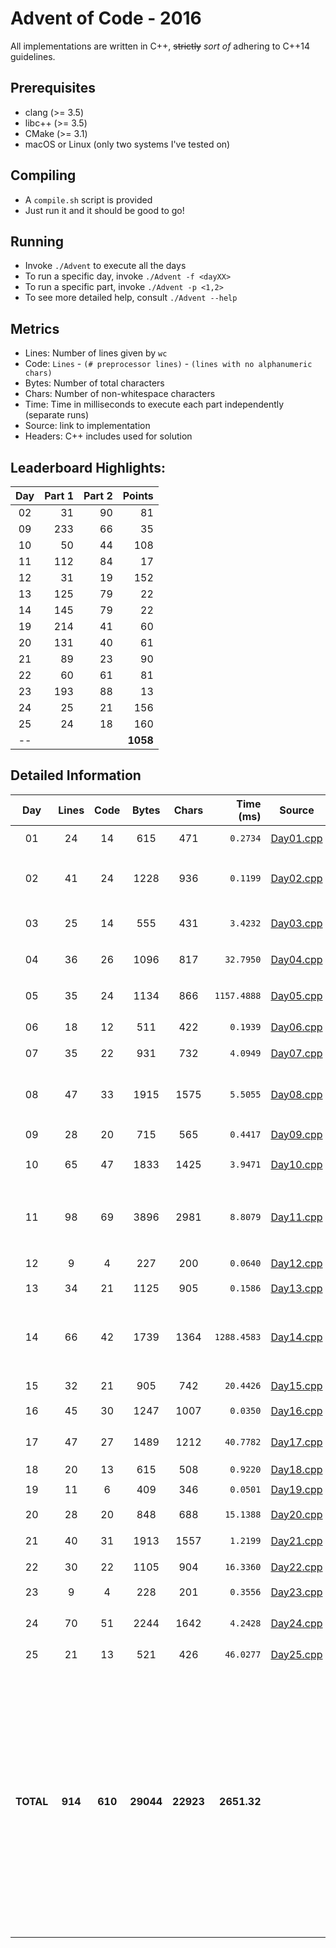 # Advent of Code - 2016

All implementations are written in C++, ~~strictly~~ _sort of_ adhering to C++14 guidelines.

## Prerequisites

* clang (>= 3.5)
* libc++ (>= 3.5)
* CMake (>= 3.1)
* macOS or Linux (only two systems I've tested on)

## Compiling

* A `compile.sh` script is provided
* Just run it and it should be good to go!

## Running

* Invoke `./Advent` to execute all the days
* To run a specific day, invoke `./Advent -f <dayXX>`
* To run a specific part, invoke `./Advent -p <1,2>`
* To see more detailed help, consult `./Advent --help`

## Metrics

* Lines: Number of lines given by `wc`
* Code: `Lines` - `(# preprocessor lines)` - `(lines with no alphanumeric chars)`
* Bytes: Number of total characters
* Chars: Number of non-whitespace characters
* Time: Time in milliseconds to execute each part independently (separate runs)
* Source: link to implementation
* Headers: C++ includes used for solution

## Leaderboard Highlights:

Day | Part 1 | Part 2 | Points
:--:|-------:|-------:|-------:
02  | 31     | 90     | 81
09  | 233    | 66     | 35
10  | 50     | 44     | 108
11  | 112    | 84     | 17
12  | 31     | 19     | 152
13  | 125    | 79     | 22
14  | 145    | 79     | 22
19  | 214    | 41     | 60
20  | 131    | 40     | 61
21  | 89     | 23     | 90
22  | 60     | 61     | 81
23  | 193    | 88     | 13
24  | 25     | 21     | 156
25  | 24     | 18     | 160
--  |        |        | **1058**

## Detailed Information

 Day | Lines | Code | Bytes | Chars | Time (ms) | Source | Headers
:---:|:-----:|:----:|:-----:|:-----:| ---------:|:------:|:-------
01|24|14|615|471|`0.2734`|[Day01.cpp](https://github.com/willkill07/adventofcode2016/blob/master/src/Day01.cpp)|[`Solution.hpp`](https://github.com/willkill07/adventofcode2016/blob/master/include/Solution.hpp) `cmath` `set` `utility`
02|41|24|1228|936|`0.1199`|[Day02.cpp](https://github.com/willkill07/adventofcode2016/blob/master/src/Day02.cpp)|[`Solution.hpp`](https://github.com/willkill07/adventofcode2016/blob/master/include/Solution.hpp) `algorithm` `initializer_list` `type_traits` `utility`
03|25|14|555|431|`3.4232`|[Day03.cpp](https://github.com/willkill07/adventofcode2016/blob/master/src/Day03.cpp)|[`Solution.hpp`](https://github.com/willkill07/adventofcode2016/blob/master/include/Solution.hpp) `algorithm` `iterator` `vector`
04|36|26|1096|817|`32.7950`|[Day04.cpp](https://github.com/willkill07/adventofcode2016/blob/master/src/Day04.cpp)|[`Solution.hpp`](https://github.com/willkill07/adventofcode2016/blob/master/include/Solution.hpp) [`io.hpp`](https://github.com/willkill07/adventofcode2016/blob/master/include/io.hpp) `algorithm` `vector`
05|35|24|1134|866|`1157.4888`|[Day05.cpp](https://github.com/willkill07/adventofcode2016/blob/master/src/Day05.cpp)|[`Solution.hpp`](https://github.com/willkill07/adventofcode2016/blob/master/include/Solution.hpp) [`io.hpp`](https://github.com/willkill07/adventofcode2016/blob/master/include/io.hpp) [`md5.hpp`](https://github.com/willkill07/adventofcode2016/blob/master/include/md5.hpp) [`util.hpp`](https://github.com/willkill07/adventofcode2016/blob/master/include/util.hpp)
06|18|12|511|422|`0.1939`|[Day06.cpp](https://github.com/willkill07/adventofcode2016/blob/master/src/Day06.cpp)|[`Solution.hpp`](https://github.com/willkill07/adventofcode2016/blob/master/include/Solution.hpp) `algorithm` `array`
07|35|22|931|732|`4.0949`|[Day07.cpp](https://github.com/willkill07/adventofcode2016/blob/master/src/Day07.cpp)|[`Solution.hpp`](https://github.com/willkill07/adventofcode2016/blob/master/include/Solution.hpp) [`io.hpp`](https://github.com/willkill07/adventofcode2016/blob/master/include/io.hpp) `numeric` `set`
08|47|33|1915|1575|`5.5055`|[Day08.cpp](https://github.com/willkill07/adventofcode2016/blob/master/src/Day08.cpp)|[`Solution.hpp`](https://github.com/willkill07/adventofcode2016/blob/master/include/Solution.hpp) `algorithm` `numeric` `regex` `unordered_map` `valarray`
09|28|20|715|565|`0.4417`|[Day09.cpp](https://github.com/willkill07/adventofcode2016/blob/master/src/Day09.cpp)|[`Solution.hpp`](https://github.com/willkill07/adventofcode2016/blob/master/include/Solution.hpp) [`io.hpp`](https://github.com/willkill07/adventofcode2016/blob/master/include/io.hpp)
10|65|47|1833|1425|`3.9471`|[Day10.cpp](https://github.com/willkill07/adventofcode2016/blob/master/src/Day10.cpp)|[`Solution.hpp`](https://github.com/willkill07/adventofcode2016/blob/master/include/Solution.hpp) [`io.hpp`](https://github.com/willkill07/adventofcode2016/blob/master/include/io.hpp) `map` `set` `vector`
11|98|69|3896|2981|`8.8079`|[Day11.cpp](https://github.com/willkill07/adventofcode2016/blob/master/src/Day11.cpp)|[`Solution.hpp`](https://github.com/willkill07/adventofcode2016/blob/master/include/Solution.hpp) `array` `cstdlib` `cstring` `map` `regex` `string` `unordered_map` `utility`
12|9|4|227|200|`0.0640`|[Day12.cpp](https://github.com/willkill07/adventofcode2016/blob/master/src/Day12.cpp)|[`Solution.hpp`](https://github.com/willkill07/adventofcode2016/blob/master/include/Solution.hpp) [`assembunny.hpp`](https://github.com/willkill07/adventofcode2016/blob/master/include/assembunny.hpp)
13|34|21|1125|905|`0.1586`|[Day13.cpp](https://github.com/willkill07/adventofcode2016/blob/master/src/Day13.cpp)|[`Solution.hpp`](https://github.com/willkill07/adventofcode2016/blob/master/include/Solution.hpp) [`io.hpp`](https://github.com/willkill07/adventofcode2016/blob/master/include/io.hpp) `array` `set`
14|66|42|1739|1364|`1288.4583`|[Day14.cpp](https://github.com/willkill07/adventofcode2016/blob/master/src/Day14.cpp)|[`Solution.hpp`](https://github.com/willkill07/adventofcode2016/blob/master/include/Solution.hpp) [`io.hpp`](https://github.com/willkill07/adventofcode2016/blob/master/include/io.hpp) [`md5.hpp`](https://github.com/willkill07/adventofcode2016/blob/master/include/md5.hpp) [`util.hpp`](https://github.com/willkill07/adventofcode2016/blob/master/include/util.hpp) `algorithm` `array` `mutex` `regex` `set` `vector`
15|32|21|905|742|`20.4426`|[Day15.cpp](https://github.com/willkill07/adventofcode2016/blob/master/src/Day15.cpp)|[`Solution.hpp`](https://github.com/willkill07/adventofcode2016/blob/master/include/Solution.hpp) `regex` `x86intrin.h`
16|45|30|1247|1007|`0.0350`|[Day16.cpp](https://github.com/willkill07/adventofcode2016/blob/master/src/Day16.cpp)|[`Solution.hpp`](https://github.com/willkill07/adventofcode2016/blob/master/include/Solution.hpp) `sstream`
17|47|27|1489|1212|`40.7782`|[Day17.cpp](https://github.com/willkill07/adventofcode2016/blob/master/src/Day17.cpp)|[`Solution.hpp`](https://github.com/willkill07/adventofcode2016/blob/master/include/Solution.hpp) [`io.hpp`](https://github.com/willkill07/adventofcode2016/blob/master/include/io.hpp) [`md5.hpp`](https://github.com/willkill07/adventofcode2016/blob/master/include/md5.hpp) `array` `list`
18|20|13|615|508|`0.9220`|[Day18.cpp](https://github.com/willkill07/adventofcode2016/blob/master/src/Day18.cpp)|[`Solution.hpp`](https://github.com/willkill07/adventofcode2016/blob/master/include/Solution.hpp)
19|11|6|409|346|`0.0501`|[Day19.cpp](https://github.com/willkill07/adventofcode2016/blob/master/src/Day19.cpp)|[`Solution.hpp`](https://github.com/willkill07/adventofcode2016/blob/master/include/Solution.hpp) `cmath`
20|28|20|848|688|`15.1388`|[Day20.cpp](https://github.com/willkill07/adventofcode2016/blob/master/src/Day20.cpp)|[`Solution.hpp`](https://github.com/willkill07/adventofcode2016/blob/master/include/Solution.hpp) [`io.hpp`](https://github.com/willkill07/adventofcode2016/blob/master/include/io.hpp) `set`
21|40|31|1913|1557|`1.2199`|[Day21.cpp](https://github.com/willkill07/adventofcode2016/blob/master/src/Day21.cpp)|[`Solution.hpp`](https://github.com/willkill07/adventofcode2016/blob/master/include/Solution.hpp) [`io.hpp`](https://github.com/willkill07/adventofcode2016/blob/master/include/io.hpp) `algorithm`
22|30|22|1105|904|`16.3360`|[Day22.cpp](https://github.com/willkill07/adventofcode2016/blob/master/src/Day22.cpp)|[`Solution.hpp`](https://github.com/willkill07/adventofcode2016/blob/master/include/Solution.hpp) `array` `regex`
23|9|4|228|201|`0.3556`|[Day23.cpp](https://github.com/willkill07/adventofcode2016/blob/master/src/Day23.cpp)|[`Solution.hpp`](https://github.com/willkill07/adventofcode2016/blob/master/include/Solution.hpp) [`assembunny.hpp`](https://github.com/willkill07/adventofcode2016/blob/master/include/assembunny.hpp)
24|70|51|2244|1642|`4.2428`|[Day24.cpp](https://github.com/willkill07/adventofcode2016/blob/master/src/Day24.cpp)|[`Solution.hpp`](https://github.com/willkill07/adventofcode2016/blob/master/include/Solution.hpp) [`io.hpp`](https://github.com/willkill07/adventofcode2016/blob/master/include/io.hpp) `algorithm` `map` `numeric` `vector`
25|21|13|521|426|`46.0277`|[Day25.cpp](https://github.com/willkill07/adventofcode2016/blob/master/src/Day25.cpp)|[`Solution.hpp`](https://github.com/willkill07/adventofcode2016/blob/master/include/Solution.hpp) [`assembunny.hpp`](https://github.com/willkill07/adventofcode2016/blob/master/include/assembunny.hpp)
**TOTAL**|**914**|**610**|**29044**|**22923**|**2651.32**| |`  Solution.hpp`&nbsp;<sup>**`25`**</sup> ` io.hpp`&nbsp;<sup>**`11`**</sup> ` algorithm`&nbsp;<sup>**`8`**</sup> ` array`&nbsp;<sup>**`6`**</sup> ` set`&nbsp;<sup>**`6`**</sup> ` vector`&nbsp;<sup>**`5`**</sup> ` regex`&nbsp;<sup>**`5`**</sup> ` map`&nbsp;<sup>**`3`**</sup> ` utility`&nbsp;<sup>**`3`**</sup> ` numeric`&nbsp;<sup>**`3`**</sup> ` md5.hpp`&nbsp;<sup>**`3`**</sup> ` assembunny.hpp`&nbsp;<sup>**`3`**</sup> ` unordered_map`&nbsp;<sup>**`2`**</sup> ` cmath`&nbsp;<sup>**`2`**</sup> ` util.hpp`&nbsp;<sup>**`2`**</sup> ` x86intrin.h`&nbsp;<sup>**`1`**</sup> ` string`&nbsp;<sup>**`1`**</sup> ` valarray`&nbsp;<sup>**`1`**</sup> ` mutex`&nbsp;<sup>**`1`**</sup> ` iterator`&nbsp;<sup>**`1`**</sup> ` cstdlib`&nbsp;<sup>**`1`**</sup> ` list`&nbsp;<sup>**`1`**</sup> ` sstream`&nbsp;<sup>**`1`**</sup> ` type_traits`&nbsp;<sup>**`1`**</sup> ` cstring`&nbsp;<sup>**`1`**</sup> ` initializer_list`&nbsp;<sup>**`1`**</sup> ` `

